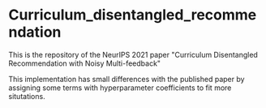 # Curriculum_disentangled_recommendation
This is the repository of the NeurIPS 2021 paper "Curriculum Disentangled Recommendation with Noisy Multi-feedback"

This implementation has small differences with the published paper by assigning some terms with hyperparameter coefficients to fit more situtations.
